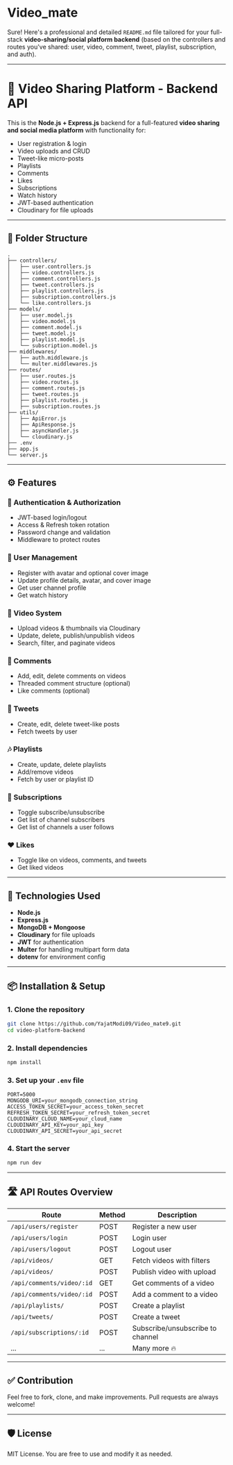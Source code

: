 # Video_mate
Sure! Here's a professional and detailed `README.md` file tailored for your full-stack **video-sharing/social platform backend** (based on the controllers and routes you've shared: user, video, comment, tweet, playlist, subscription, and auth).

---

# 🎥 Video Sharing Platform - Backend API

This is the **Node.js + Express.js** backend for a full-featured **video sharing and social media platform** with functionality for:

* User registration & login
* Video uploads and CRUD
* Tweet-like micro-posts
* Playlists
* Comments
* Likes
* Subscriptions
* Watch history
* JWT-based authentication
* Cloudinary for file uploads

---

## 📁 Folder Structure

```
.
├── controllers/
│   ├── user.controllers.js
│   ├── video.controllers.js
│   ├── comment.controllers.js
│   ├── tweet.controllers.js
│   ├── playlist.controllers.js
│   ├── subscription.controllers.js
│   └── like.controllers.js
├── models/
│   ├── user.model.js
│   ├── video.model.js
│   ├── comment.model.js
│   ├── tweet.model.js
│   ├── playlist.model.js
│   └── subscription.model.js
├── middlewares/
│   ├── auth.middleware.js
│   └── multer.middlewares.js
├── routes/
│   ├── user.routes.js
│   ├── video.routes.js
│   ├── comment.routes.js
│   ├── tweet.routes.js
│   ├── playlist.routes.js
│   ├── subscription.routes.js
├── utils/
│   ├── ApiError.js
│   ├── ApiResponse.js
│   ├── asyncHandler.js
│   └── cloudinary.js
├── .env
├── app.js
└── server.js
```

---

## ⚙️ Features

### 🔐 Authentication & Authorization

* JWT-based login/logout
* Access & Refresh token rotation
* Password change and validation
* Middleware to protect routes

### 👤 User Management

* Register with avatar and optional cover image
* Update profile details, avatar, and cover image
* Get user channel profile
* Get watch history

### 📼 Video System

* Upload videos & thumbnails via Cloudinary
* Update, delete, publish/unpublish videos
* Search, filter, and paginate videos

### 💬 Comments

* Add, edit, delete comments on videos
* Threaded comment structure (optional)
* Like comments (optional)

### 📝 Tweets

* Create, edit, delete tweet-like posts
* Fetch tweets by user

### 🎶 Playlists

* Create, update, delete playlists
* Add/remove videos
* Fetch by user or playlist ID

### 🔔 Subscriptions

* Toggle subscribe/unsubscribe
* Get list of channel subscribers
* Get list of channels a user follows

### ❤️ Likes

* Toggle like on videos, comments, and tweets
* Get liked videos

---

## 🔧 Technologies Used

* **Node.js**
* **Express.js**
* **MongoDB + Mongoose**
* **Cloudinary** for file uploads
* **JWT** for authentication
* **Multer** for handling multipart form data
* **dotenv** for environment config

---

## 📦 Installation & Setup

### 1. Clone the repository

```bash
git clone https://github.com/YajatModi09/Video_mate9.git
cd video-platform-backend
```

### 2. Install dependencies

```bash
npm install
```

### 3. Set up your `.env` file

```env
PORT=5000
MONGODB_URI=your_mongodb_connection_string
ACCESS_TOKEN_SECRET=your_access_token_secret
REFRESH_TOKEN_SECRET=your_refresh_token_secret
CLOUDINARY_CLOUD_NAME=your_cloud_name
CLOUDINARY_API_KEY=your_api_key
CLOUDINARY_API_SECRET=your_api_secret
```

### 4. Start the server

```bash
npm run dev
```

---

## 🛣️ API Routes Overview

| Route                     | Method | Description                      |
| ------------------------- | ------ | -------------------------------- |
| `/api/users/register`     | POST   | Register a new user              |
| `/api/users/login`        | POST   | Login user                       |
| `/api/users/logout`       | POST   | Logout user                      |
| `/api/videos/`            | GET    | Fetch videos with filters        |
| `/api/videos/`            | POST   | Publish video with upload        |
| `/api/comments/video/:id` | GET    | Get comments of a video          |
| `/api/comments/video/:id` | POST   | Add a comment to a video         |
| `/api/playlists/`         | POST   | Create a playlist                |
| `/api/tweets/`            | POST   | Create a tweet                   |
| `/api/subscriptions/:id`  | POST   | Subscribe/unsubscribe to channel |
| ...                       | ...    | Many more 🔥                     |

---

## ✅ Contribution

Feel free to fork, clone, and make improvements. Pull requests are always welcome!

---

## 🛡️ License

MIT License. You are free to use and modify it as needed.
